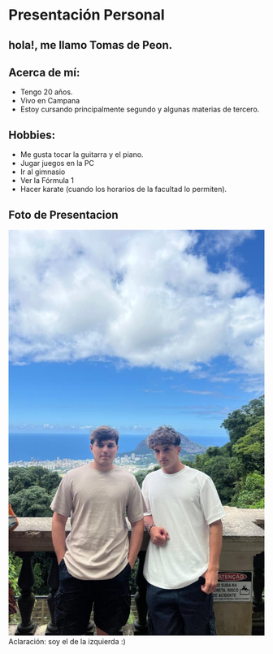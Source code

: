 # Presentación Personal
## hola!, me llamo Tomas de Peon.
## Acerca de mí:
 - Tengo 20 años.
 - Vivo en Campana
 - Estoy cursando principalmente segundo y algunas materias de tercero.
## Hobbies:
 - Me gusta tocar la guitarra y el piano.
 - Jugar juegos en la PC
 - Ir al gimnasio
 - Ver la Fórmula 1
 - Hacer karate (cuando los horarios de la facultad lo permiten).

## Foto de Presentacion
!["foto de mi (soy el de la izquierda)"](FotoDePresentacion.JPG)
Aclaración: soy el de la izquierda :)

